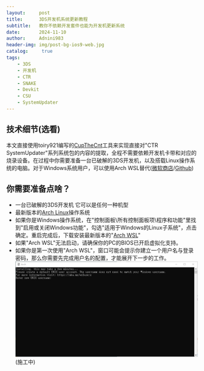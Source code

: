 ```yaml
---
layout:     post
title:      3DS开发机系统更新教程
subtitle:   教你不依赖开发套件也能为开发机更新系统
date:       2024-11-10
author:     Adnini983
header-img: img/post-bg-ios9-web.jpg
catalog: 	 true
tags:
    - 3DS
    - 开发机
    - CTR
    - SNAKE
    - Devkit
    - CSU
    - SystemUpdater
---
```

## 技术细节(选看)
本文直接使用toiry921编写的[CupTheCnt](https://github.com/toiry921/CupTheCnt)工具来实现直接对"CTR SystemUpdater"系列系统包的内容的提取，全程不需要依赖开发机卡带和对应的烧录设备。在过程中你需要准备一台已破解的3DS开发机，以及搭载Linux操作系统的电脑。对于Windows系统用户，可以使用Arch WSL替代([微软商店](https://www.microsoft.com/store/productId/9MZNMNKSM73X?ocid=pdpshare)/[Github](https://github.com/VSWSL/Arch-WSL))

## 你需要准备点啥？
- 一台已破解的3DS开发机 它可以是任何一种机型
- 最新版本的[Arch Linux](https://archlinux.org/download/)操作系统 
 - 如果你是Windows操作系统，在"控制面板\所有控制面板项\程序和功能"里找到"启用或关闭Windows功能"，勾选"适用于Windows的Linux子系统"，点击确定。重启完成后，下载安装最新版本的"[Arch WSL](https://github.com/VSWSL/Arch-WSL)"
 - 如果"Arch WSL"无法启动，请确保你的PC的BIOS已开启虚拟化支持。
 - 如果你是第一次使用"Arch WSL"，窗口可能会提示你建立一个用户名与登录密码，那么你需要先完成用户名的配置，才能展开下一步的工作。
![](img/Screenshot/2024-11-10-3DSDevkit-SystemUpdater/01-ArchWSL-Fistboot.PNG)
(施工中)

